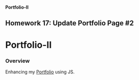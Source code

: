 #### Portfolio-II
Homework 17: Update Portfolio Page #2
---
# Portfolio-II

### Overview

Enhancing my [Portfolio](https://gromanbb.github.io/Portfolio-II/) using JS.
